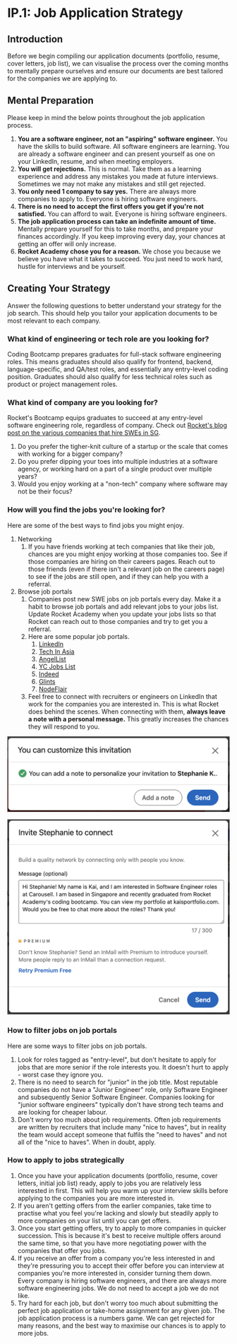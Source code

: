 # IP.1: Job Application Strategy

## Introduction

Before we begin compiling our application documents (portfolio, resume, cover letters, job list), we can visualise the process over the coming months to mentally prepare ourselves and ensure our documents are best tailored for the companies we are applying to.

## Mental Preparation

Please keep in mind the below points throughout the job application process.

1. **You are a software engineer, not an "aspiring" software engineer.** You have the skills to build software. All software engineers are learning. You are already a software engineer and can present yourself as one on your LinkedIn, resume, and when meeting employers.
2. **You will get rejections.** This is normal. Take them as a learning experience and address any mistakes you made at future interviews. Sometimes we may not make any mistakes and still get rejected.
3. **You only need 1 company to say yes.** There are always more companies to apply to. Everyone is hiring software engineers.
4. **There is no need to accept the first offers you get if you're not satisfied.** You can afford to wait. Everyone is hiring software engineers.
5. **The job application process can take an indefinite amount of time.** Mentally prepare yourself for this to take months, and prepare your finances accordingly. If you keep improving every day, your chances at getting an offer will only increase.
6. **Rocket Academy chose you for a reason.** We chose you because we believe you have what it takes to succeed. You just need to work hard, hustle for interviews and be yourself.

## Creating Your Strategy

Answer the following questions to better understand your strategy for the job search. This should help you tailor your application documents to be most relevant to each company.

### What kind of engineering or tech role are you looking for?

Coding Bootcamp prepares graduates for full-stack software engineering roles. This means graduates should also qualify for frontend, backend, language-specific, and QA/test roles, and essentially any entry-level coding position. Graduates should also qualify for less technical roles such as product or project management roles.

### What kind of company are you looking for?

Rocket's Bootcamp equips graduates to succeed at any entry-level software engineering role, regardless of company. Check out [Rocket's blog post on the various companies that hire SWEs in SG](https://www.rocketacademy.co/blog/software-engineering-jobs-in-singapore).

1. Do you prefer the tigher-knit culture of a startup or the scale that comes with working for a bigger company?
2. Do you prefer dipping your toes into multiple industries at a software agency, or working hard on a part of a single product over multiple years?
3. Would you enjoy working at a "non-tech" company where software may not be their focus?

### How will you find the jobs you're looking for?

Here are some of the best ways to find jobs you might enjoy.

1. Networking
   1. If you have friends working at tech companies that like their job, chances are you might enjoy working at those companies too. See if those companies are hiring on their careers pages. Reach out to those friends (even if there isn't a relevant job on the careers page) to see if the jobs are still open, and if they can help you with a referral.
2. Browse job portals
   1. Companies post new SWE jobs on job portals every day. Make it a habit to browse job portals and add relevant jobs to your jobs list. Update Rocket Academy when you update your jobs lists so that Rocket can reach out to those companies and try to get you a referral.
   2. Here are some popular job portals.
      1. [LinkedIn](https://www.linkedin.com/jobs/)
      2. [Tech In Asia](https://www.techinasia.com/jobs)
      3. [AngelList](https://angel.co/jobs)
      4. [YC Jobs List](https://www.ycombinator.com/jobs/)
      5. [Indeed](https://sg.indeed.com)
      6. [Glints](https://glints.com/sg)
      7. [NodeFlair](https://www.nodeflair.com/jobs)
   3. Feel free to connect with recruiters or engineers on LinkedIn that work for the companies you are interested in. This is what Rocket does behind the scenes. When connecting with them, **always leave a note with a personal message.** This greatly increases the chances they will respond to you.

![When you click Connect on someone's LinkedIn profile, always choose to "Add a note".](<../.gitbook/assets/截屏2021-03-04 17.47.35.png>)

![Always leave a personal message when connecting with others on LinkedIn.](<../.gitbook/assets/截屏2021-03-04 17.51.53.png>)

### How to filter jobs on job portals

Here are some ways to filter jobs on job portals.

1. Look for roles tagged as "entry-level", but don't hesitate to apply for jobs that are more senior if the role interests you. It doesn't hurt to apply - worst case they ignore you.
2. There is no need to search for "junior" in the job title. Most reputable companies do not have a "Junior Engineer" role, only Software Engineer and subsequently Senior Software Engineer. Companies looking for "junior software engineers" typically don't have strong tech teams and are looking for cheaper labour.
3. Don't worry too much about job requirements. Often job requirements are written by recruiters that include many "nice to haves", but in reality the team would accept someone that fulfils the "need to haves" and not all of the "nice to haves". When in doubt, apply.

### How to apply to jobs strategically

1. Once you have your application documents (portfolio, resume, cover letters, initial job list) ready, apply to jobs you are relatively less interested in first. This will help you warm up your interview skills before applying to the companies you are more interested in.
2. If you aren't getting offers from the earlier companies, take time to practise what you feel you're lacking and slowly but steadily apply to more companies on your list until you can get offers.
3. Once you start getting offers, try to apply to more companies in quicker succession. This is because it's best to receive multiple offers around the same time, so that you have more negotiating power with the companies that offer you jobs.
4. If you receive an offer from a company you're less interested in and they're pressuring you to accept their offer before you can interview at companies you're more interested in, consider turning them down. Every company is hiring software engineers, and there are always more software engineering jobs. We do not need to accept a job we do not like.
5. Try hard for each job, but don't worry too much about submitting the perfect job application or take-home assignment for any given job. The job application process is a numbers game. We can get rejected for many reasons, and the best way to maximise our chances is to apply to more jobs.
